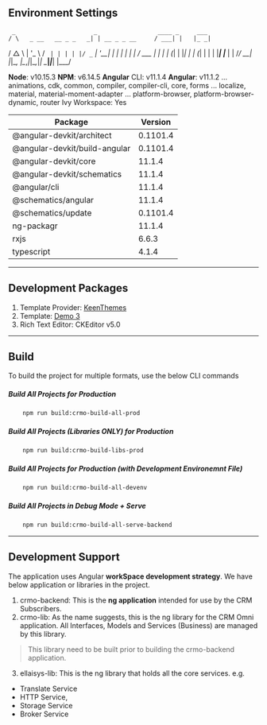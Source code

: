 ## Environment Settings
     _                      _                 ____ _     ___
    / \   _ __   __ _ _   _| | __ _ _ __     / ___| |   |_ _|
   / △ \ | '_ \ / _` | | | | |/ _` | '__|   | |   | |    | |
  / ___ \| | | | (_| | |_| | | (_| | |      | |___| |___ | |
 /_/   \_\_| |_|\__, |\__,_|_|\__,_|_|       \____|_____|___|
                |___/

**Node**: v10.15.3
**NPM**: v6.14.5
**Angular** CLI: v11.1.4
**Angular**: v11.1.2
... animations, cdk, common, compiler, compiler-cli, core, forms
... localize, material, material-moment-adapter
... platform-browser, platform-browser-dynamic, router
Ivy Workspace: Yes


| Package                       |  Version     |
| ----------------------------- | ------------ |
| @angular-devkit/architect     | 0.1101.4     |
| @angular-devkit/build-angular | 0.1101.4     |
| @angular-devkit/core          | 11.1.4       |
| @angular-devkit/schematics    | 11.1.4       |
| @angular/cli                  | 11.1.4       |
| @schematics/angular           | 11.1.4       |
| @schematics/update            | 0.1101.4     |
| ng-packagr                    | 11.1.4       |
| rxjs                          | 6.6.3        |
| typescript                    | 4.1.4        |

------------

## Development Packages
1. Template Provider: [KeenThemes](https://keenthemes.com/metronic/ "KeenThemes")
2. Template: [Demo 3](https://preview.keenthemes.com/metronic/demo3/index.html "Demo 3")
3. Rich Text Editor: CKEditor v5.0

------------


## Build
To build the project for multiple formats, use the below CLI commands

##### Build All Projects for Production
```sh
	npm run build:crmo-build-all-prod
```

##### Build All Projects (Libraries ONLY) for Production
```sh
	npm run build:crmo-build-libs-prod
```

##### Build All Projects for Production (with Development Environemnt File)
```sh
	npm run build:crmo-build-all-devenv
```

##### Build All Projects in Debug Mode + Serve
```sh
	npm run build:crmo-build-all-serve-backend
```

------------

## Development Support
The application uses Angular **workSpace development strategy**. We have below application or libraries in the project.
1. crmo-backend: This is the **ng application** intended for use by the CRM Subscribers.
2. crmo-lib: As the name suggests, this is the ng library for the CRM Omni application. All Interfaces, Models and Services (Business) are managed by this library. 
>This library need to be built prior to building the crmo-backend application.
3. ellaisys-lib: This is the ng library that holds all the core services. e.g. 
- Translate Service
- HTTP Service,
- Storage Service
- Broker Service